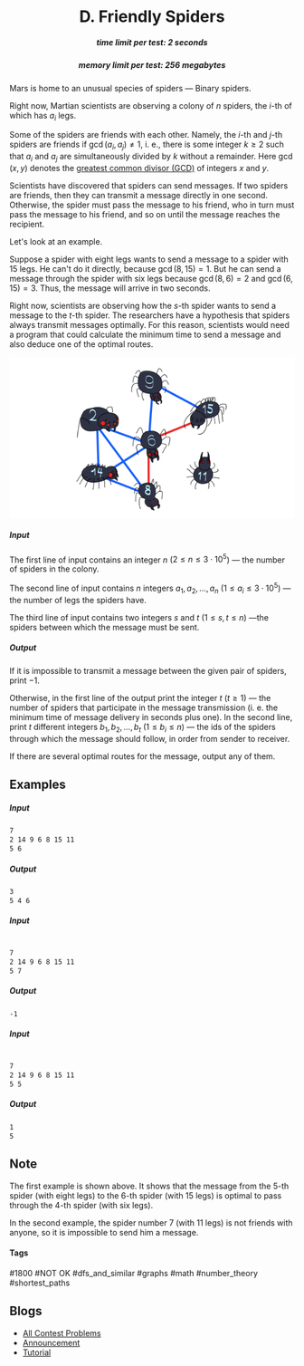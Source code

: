 <h1 style='text-align: center;'> D. Friendly Spiders</h1>

<h5 style='text-align: center;'>time limit per test: 2 seconds</h5>
<h5 style='text-align: center;'>memory limit per test: 256 megabytes</h5>

Mars is home to an unusual species of spiders — Binary spiders.

Right now, Martian scientists are observing a colony of $n$ spiders, the $i$-th of which has $a_i$ legs.

Some of the spiders are friends with each other. Namely, the $i$-th and $j$-th spiders are friends if $\gcd(a_i, a_j) \ne 1$, i. e., there is some integer $k \ge 2$ such that $a_i$ and $a_j$ are simultaneously divided by $k$ without a remainder. Here $\gcd(x, y)$ denotes the [greatest common divisor (GCD)](https://en.wikipedia.org/wiki/Greatest_common_divisor) of integers $x$ and $y$.

Scientists have discovered that spiders can send messages. If two spiders are friends, then they can transmit a message directly in one second. Otherwise, the spider must pass the message to his friend, who in turn must pass the message to his friend, and so on until the message reaches the recipient.

Let's look at an example.

Suppose a spider with eight legs wants to send a message to a spider with $15$ legs. He can't do it directly, because $\gcd(8, 15) = 1$. But he can send a message through the spider with six legs because $\gcd(8, 6) = 2$ and $\gcd(6, 15) = 3$. Thus, the message will arrive in two seconds.

Right now, scientists are observing how the $s$-th spider wants to send a message to the $t$-th spider. The researchers have a hypothesis that spiders always transmit messages optimally. For this reason, scientists would need a program that could calculate the minimum time to send a message and also deduce one of the optimal routes.

 ![](images/483a1fb1da2c818e47b844bc731a0d33956835e5.png) 
##### Input

The first line of input contains an integer $n$ ($2 \le n \le 3\cdot10^5$) — the number of spiders in the colony.

The second line of input contains $n$ integers $a_1, a_2, \ldots, a_n$ ($1 \le a_i \le 3\cdot10^5$) — the number of legs the spiders have.

The third line of input contains two integers $s$ and $t$ ($1 \le s, t \le n$) —the spiders between which the message must be sent.

##### Output

If it is impossible to transmit a message between the given pair of spiders, print $-1$.

Otherwise, in the first line of the output print the integer $t$ ($t \ge 1$) — the number of spiders that participate in the message transmission (i. e. the minimum time of message delivery in seconds plus one). In the second line, print $t$ different integers $b_1, b_2, \ldots, b_t$ ($1 \le b_i \le n$) — the ids of the spiders through which the message should follow, in order from sender to receiver.

If there are several optimal routes for the message, output any of them.

## Examples

##### Input


```text
7
2 14 9 6 8 15 11
5 6
```
##### Output


```text
3
5 4 6 
```
##### Input

```text

7
2 14 9 6 8 15 11
5 7

```
##### Output


```text
-1
```
##### Input

```text

7
2 14 9 6 8 15 11
5 5

```
##### Output


```text
1
5
```
## Note

The first example is shown above. It shows that the message from the $5$-th spider (with eight legs) to the $6$-th spider (with $15$ legs) is optimal to pass through the $4$-th spider (with six legs).

In the second example, the spider number $7$ (with $11$ legs) is not friends with anyone, so it is impossible to send him a message.



#### Tags 

#1800 #NOT OK #dfs_and_similar #graphs #math #number_theory #shortest_paths 

## Blogs
- [All Contest Problems](../Codeforces_Round_843_(Div._2).md)
- [Announcement](../blogs/Announcement.md)
- [Tutorial](../blogs/Tutorial.md)
